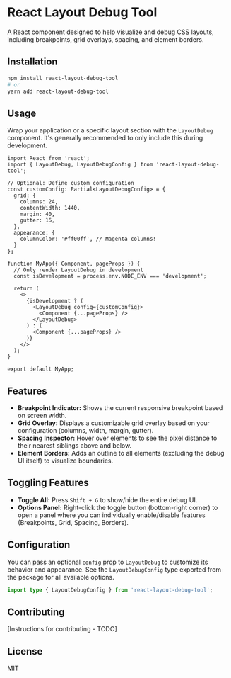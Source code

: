 # React Layout Debug Tool

A React component designed to help visualize and debug CSS layouts, including breakpoints, grid overlays, spacing, and element borders.

## Installation

```bash
npm install react-layout-debug-tool
# or
yarn add react-layout-debug-tool
```

## Usage

Wrap your application or a specific layout section with the `LayoutDebug` component. It's generally recommended to only include this during development.

```tsx
import React from 'react';
import { LayoutDebug, LayoutDebugConfig } from 'react-layout-debug-tool';

// Optional: Define custom configuration
const customConfig: Partial<LayoutDebugConfig> = {
  grid: {
    columns: 24,
    contentWidth: 1440,
    margin: 40,
    gutter: 16,
  },
  appearance: {
    columnColor: '#ff00ff', // Magenta columns!
  }
};

function MyApp({ Component, pageProps }) {
  // Only render LayoutDebug in development
  const isDevelopment = process.env.NODE_ENV === 'development';

  return (
    <>
      {isDevelopment ? (
        <LayoutDebug config={customConfig}>
          <Component {...pageProps} />
        </LayoutDebug>
      ) : (
        <Component {...pageProps} />
      )}
    </>
  );
}

export default MyApp;
```

## Features

*   **Breakpoint Indicator:** Shows the current responsive breakpoint based on screen width.
*   **Grid Overlay:** Displays a customizable grid overlay based on your configuration (columns, width, margin, gutter).
*   **Spacing Inspector:** Hover over elements to see the pixel distance to their nearest siblings above and below.
*   **Element Borders:** Adds an outline to all elements (excluding the debug UI itself) to visualize boundaries.

## Toggling Features

*   **Toggle All:** Press `Shift + G` to show/hide the entire debug UI.
*   **Options Panel:** Right-click the toggle button (bottom-right corner) to open a panel where you can individually enable/disable features (Breakpoints, Grid, Spacing, Borders).

## Configuration

You can pass an optional `config` prop to `LayoutDebug` to customize its behavior and appearance. See the `LayoutDebugConfig` type exported from the package for all available options.

```ts
import type { LayoutDebugConfig } from 'react-layout-debug-tool';
```

## Contributing

[Instructions for contributing - TODO]

## License

MIT 